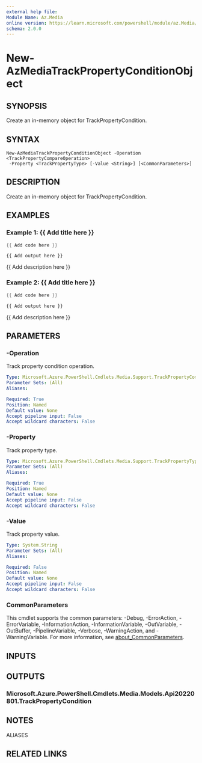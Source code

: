 ```yaml
---
external help file:
Module Name: Az.Media
online version: https://learn.microsoft.com/powershell/module/az.Media/new-AzMediaTrackPropertyConditionObject
schema: 2.0.0
---
```


# New-AzMediaTrackPropertyConditionObject

## SYNOPSIS
Create an in-memory object for TrackPropertyCondition.

## SYNTAX

```
New-AzMediaTrackPropertyConditionObject -Operation <TrackPropertyCompareOperation>
 -Property <TrackPropertyType> [-Value <String>] [<CommonParameters>]
```

## DESCRIPTION
Create an in-memory object for TrackPropertyCondition.

## EXAMPLES

### Example 1: {{ Add title here }}
```powershell
{{ Add code here }}
```

```output
{{ Add output here }}
```

{{ Add description here }}

### Example 2: {{ Add title here }}
```powershell
{{ Add code here }}
```

```output
{{ Add output here }}
```

{{ Add description here }}

## PARAMETERS

### -Operation
Track property condition operation.

```yaml
Type: Microsoft.Azure.PowerShell.Cmdlets.Media.Support.TrackPropertyCompareOperation
Parameter Sets: (All)
Aliases:

Required: True
Position: Named
Default value: None
Accept pipeline input: False
Accept wildcard characters: False
```

### -Property
Track property type.

```yaml
Type: Microsoft.Azure.PowerShell.Cmdlets.Media.Support.TrackPropertyType
Parameter Sets: (All)
Aliases:

Required: True
Position: Named
Default value: None
Accept pipeline input: False
Accept wildcard characters: False
```

### -Value
Track property value.

```yaml
Type: System.String
Parameter Sets: (All)
Aliases:

Required: False
Position: Named
Default value: None
Accept pipeline input: False
Accept wildcard characters: False
```

### CommonParameters
This cmdlet supports the common parameters: -Debug, -ErrorAction, -ErrorVariable, -InformationAction, -InformationVariable, -OutVariable, -OutBuffer, -PipelineVariable, -Verbose, -WarningAction, and -WarningVariable. For more information, see [about_CommonParameters](http://go.microsoft.com/fwlink/?LinkID=113216).

## INPUTS

## OUTPUTS

### Microsoft.Azure.PowerShell.Cmdlets.Media.Models.Api20220801.TrackPropertyCondition

## NOTES

ALIASES

## RELATED LINKS

